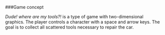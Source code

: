###Game concept

*Dude! where are my tools?!* is a type of game with
two-dimensional graphics. The player controls a character
with a space and arrow keys. The goal is to collect
all scattered tools necessary to repair the car.
